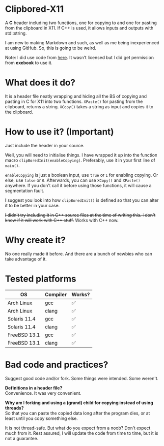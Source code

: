 # Clipbored-X11
A **C** header including two functions, one for copying to and one for pasting from the clipboard in X11. If C++ is used, it allows inputs and outputs with std::string.

I am new to making Markdown and such, as well as me being inexperienced at using GitHub. So, this is going to be weird. 

Note: I did use code from [here](https://github.com/exebook/x11clipboard). It wasn't licensed but I did get permission from **exebook** to use it.

# What does it do?
It is a header file neatly wrapping and hiding all the BS of copying and pasting in C for X11 into two functions.
`XPaste()` for pasting from the clipboard, returns a string. `XCopy()` takes a string as input and copies it to the clipboard. 

# How to use it? (Important)
Just include the header in your source. 

Well, you will need to initialise things. I have wrapped it up into the function macro `clipBoredInit(enableCopying)`. Preferably, use it in your 
first line of `main()`.

`enableCopying` is just a boolean input, use `true` or `1` for enabling copying. Or else, use `false` or `0`. Afterwards, you 
can use `XCopy()` and `XPaste()` anywhere. If you don't call it before using those functions, it will cause a segmentation fault. 

I suggest you look into how `clipBoredInit()` is defined so that you can alter it to be better in your case. 

~~I didn't try including it in C++ source files at the time of writing this. I don't know if it will work with C++ stuff.~~ Works with C++ now. 

# Why create it?
No one really made it before. And there are a bunch of newbies who can take advantage of it.

# Tested platforms
<table>
<thead>
<tr>
<th>OS</th>
<th>Compiler</th>
<th>Works?</th>
</tr>
</thead>
<tbody>
<tr>

<td>Arch Linux</td>
<td>gcc</td>
<td>✅</td>
</tr>
<tr>
<td>Arch Linux</td>
<td>clang</td>
<td>✅</td>
</tr>
<tr>
<td>Solaris 11.4</td>
<td>gcc</td>
<td>✅</td>
</tr>
<tr>
<td>Solaris 11.4</td>
<td>clang</td>
<td>✅</td>
</tr>
<tr>
</tr>
<tr>
<td>FreeBSD 13.1</td>
<td>gcc</td>
<td>✅</td>
</tr>
<tr>
<td>FreeBSD 13.1</td>
<td>clang</td>
<td>✅</td>
</tr>
</tbody>
</table>

# Bad code and practices? 
Suggest good code and/or fork. Some things were intended. Some weren't.

**Definitions in a header file?**  
Convenience. It was very convenient. 

**Why am I forking and using a (grand) child for copying instead of using threads?**   
So that you can paste the copied data long after the program dies, or at least until you copy something else.

It is not thread-safe. But what do you expect from a noob? Don't expect much from it. Rest assured, I will update the code from time to time, but it is not a guarantee.
